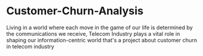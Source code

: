 # Customer-Churn-Analysis
Living in a world where each move in the
game of our life is determined by the
communications we receive, Telecom
Industry plays a vital role in shaping our
information-centric world
that's a project about customer churn in telecom industry
